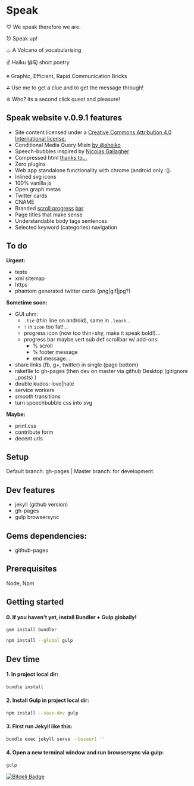 # Speak

♡ We speak therefore we are.

⎋ Speak up!

♨ A Volcano of vocabularising 

✌ Haiku 俳句 short poetry 

※ Graphic, Efficient, Rapid Communication Bricks 

⁂ Use me to get a clue and to get the message through!
 
❊ Who? its a second click quest and pleasure! 


## Speak website v.0.9.1 features

- Site content licensed under a [Creative Commons Attribution 4.0 International license.](http://creativecommons.org/licenses/by/4.0/)
- Conditional Media Query Mixin [by @sheiko](https://github.com/dsheiko)
- Speech-bubbles inspired by [Nicolas Gallagher]( http://nicolasgallagher.com/pure-css-speech-bubbles/)
- Compressed html [thanks to...](https://github.com/penibelst/jekyll-compress-html)
- Zero plugins
- Web app standalone functionality with chrome (android only :().
- Inlined svg icons 
- 100% vanilla js
- Open graph metas
- Twitter cards
- CNAME
- Branded [scroll progress](https://github.com/jeremenichelli/scrollProgress) [bar](http://codepen.io/pankajparashar/pen/towxF) 
- Page titles that make sense
- Understandable body tags sentences
- Selected keyword (categories) navigation

## To do

**Urgent:**

- tests
- xml sitemap
- https
- phantom generated twitter cards (png|gif|jpg?)

**Sometime soon:**

- GUI uhm: 
    - `.tie` (thin line on android), same in `.leash`...
    - `!` in `icon` too fat!...
    - progress icon (now too thin=shy, make it speak bold!)...
    - progress bar maybe vert sub def scrollbar w/ add-ons: 
        - % scroll 
        - % footer message 
        - end message....
- share links (fb, g+, twitter) in single (page bottom)
- rakefile to gh-pages (then dev on master via github Desktop (gitignore _posts) )
- double kudos: love|hate
- service workers
- smooth transitions
- turn speechbubble css into svg

**Maybe:**

- print.css
- contribute form 
- decent urls

## Setup
Default branch: gh-pages | Master branch: for development.

## Dev features
- jekyll (github version)
- gh-pages
- gulp browsersync

## Gems dependencies:
- github-pages

## Prerequisites

Node, Npm

## Getting started

#### 0. If you haven't yet, install Bundler + Gulp globally! 
```sh
gem install bundler
```

```sh
npm install --global gulp
```
## Dev time

#### 1. In project local dir:
```sh
bundle install
```

#### 2. Install Gulp in project local dir:
```sh
npm install --save-dev gulp
```

#### 3. First run Jekyll like this:
```sh
bundle exec jekyll serve --baseurl ''
```

#### 4. Open a new terminal window and run browsersync via gulp:
```sh
gulp
```

[![Bitdeli Badge](https://d2weczhvl823v0.cloudfront.net/toybreaker/speak/trend.png)](https://bitdeli.com/free "Bitdeli Badge")